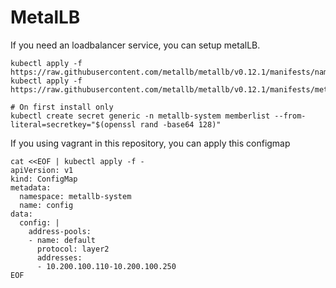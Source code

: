 # MetalLB
If you need an loadbalancer service, you can setup metalLB.

```
kubectl apply -f https://raw.githubusercontent.com/metallb/metallb/v0.12.1/manifests/namespace.yaml
kubectl apply -f https://raw.githubusercontent.com/metallb/metallb/v0.12.1/manifests/metallb.yaml

# On first install only
kubectl create secret generic -n metallb-system memberlist --from-literal=secretkey="$(openssl rand -base64 128)"
```

If you using vagrant in this repository, you can apply this configmap
```
cat <<EOF | kubectl apply -f -
apiVersion: v1
kind: ConfigMap
metadata:
  namespace: metallb-system
  name: config
data:
  config: |
    address-pools:
    - name: default
      protocol: layer2
      addresses:
      - 10.200.100.110-10.200.100.250
EOF
```
